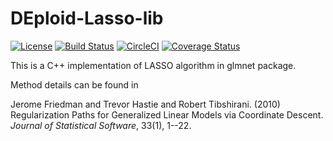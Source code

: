# DEploid-Lasso-lib

[![License](https://img.shields.io/badge/License-Apache%202.0-blue.svg)](https://opensource.org/licenses/Apache-2.0)
[![Build Status](https://travis-ci.org/shajoezhu/DEploid-Lasso-lib.svg?branch=master)](https://travis-ci.org/shajoezhu/DEploid-Lasso-lib)
[![CircleCI](https://circleci.com/gh/shajoezhu/DEploid-Lasso-lib.svg?style=shield)](https://circleci.com/gh/shajoezhu/DEploid-Lasso-lib)
[![Coverage Status](https://coveralls.io/repos/github/shajoezhu/DEploid-Lasso-lib/badge.svg)](https://coveralls.io/github/shajoezhu/DEploid-Lasso-lib)

This is a C++ implementation of LASSO algorithm in glmnet package.

Method details can be found in

Jerome Friedman and Trevor Hastie and Robert Tibshirani. (2010) Regularization Paths for Generalized Linear Models via Coordinate Descent. *Journal of Statistical Software*, 33(1), 1--22.

